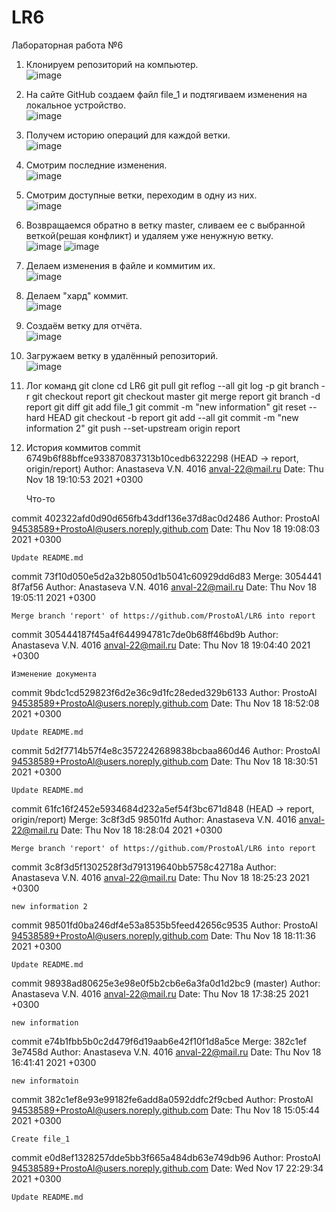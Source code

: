 # LR6
Лабораторная работа №6
1. Клонируем репозиторий на компьютер.</br>
![image](https://user-images.githubusercontent.com/94538589/142269402-d5dd6fac-4983-470e-9961-14c6f6ccbf4a.png)
2. На сайте GitHub создаем файл file_1 и подтягиваем изменения на локальное устройство.</br>
![image](https://user-images.githubusercontent.com/94538589/142412629-7b1b8940-5e96-4d26-ac53-eda72229f985.png)
3. Получем историю операций для каждой ветки.</br>
![image](https://user-images.githubusercontent.com/94538589/142413165-3a76e8bf-f549-43b7-b330-05e666b28898.png)
4. Смотрим последние изменения. </br>
![image](https://user-images.githubusercontent.com/94538589/142414011-a626d70f-dadb-4565-95fa-52863b4a9993.png)
5. Смотрим доступные ветки, переходим в одну из них.</br>
![image](https://user-images.githubusercontent.com/94538589/142439771-98fd9d03-4788-4a46-a1ff-4e714135d53e.png)
6. Возвращаемся обратно в ветку master, сливаем ее с выбранной веткой(решая конфликт) и удаляем уже ненужную ветку.</br>
![image](https://user-images.githubusercontent.com/94538589/142440031-31fedaf3-2bcf-4d23-992b-9191bab795e0.png)
![image](https://user-images.githubusercontent.com/94538589/142440081-869ffc66-8bf1-4dc9-9c24-b6483a5c57e2.png)
7. Делаем изменения в файле и коммитим их.</br>
![image](https://user-images.githubusercontent.com/94538589/142452116-8336bb83-fc11-4127-8882-48f63e768b88.png)
8. Делаем "хард" коммит.</br>
![image](https://user-images.githubusercontent.com/94538589/142440617-d8220895-b520-4a09-afae-2705658b938b.png)
9. Создаём ветку для отчёта.</br>
![image](https://user-images.githubusercontent.com/94538589/142440720-5387734c-1ce6-4603-bebf-12ca1e69d669.png)
10. Загружаем ветку в удалённый репозиторий.</br>
![image](https://user-images.githubusercontent.com/94538589/142440887-6a105243-98c6-4a65-9679-a9a3f6dc9969.png)
11. Лог команд
git clone
cd LR6
git pull
git reflog --all
git log -p
git branch -r
git checkout report
git checkout master
git merge report
git branch -d report
git diff
git add file_1
git commit -m "new information"
git reset --hard HEAD
git checkout -b report
git add --all
git commit -m "new information 2"
git push --set-upstream origin report
12. История коммитов
commit 6749b6f88bffce933870837313b10cedb6322298 (HEAD -> report, origin/report)
Author: Anastaseva V.N. 4016 <anval-22@mail.ru>
Date:   Thu Nov 18 19:10:53 2021 +0300

    Что-то

commit 402322afd0d90d656fb43ddf136e37d8ac0d2486
Author: ProstoAl <94538589+ProstoAl@users.noreply.github.com>
Date:   Thu Nov 18 19:08:03 2021 +0300

    Update README.md

commit 73f10d050e5d2a32b8050d1b5041c60929dd6d83
Merge: 3054441 8f7af56
Author: Anastaseva V.N. 4016 <anval-22@mail.ru>
Date:   Thu Nov 18 19:05:11 2021 +0300

    Merge branch 'report' of https://github.com/ProstoAl/LR6 into report

commit 305444187f45a4f644994781c7de0b68ff46bd9b
Author: Anastaseva V.N. 4016 <anval-22@mail.ru>
Date:   Thu Nov 18 19:04:40 2021 +0300

    Изменение документа

commit 9bdc1cd529823f6d2e36c9d1fc28eded329b6133
Author: ProstoAl <94538589+ProstoAl@users.noreply.github.com>
Date:   Thu Nov 18 18:52:08 2021 +0300

    Update README.md

commit 5d2f7714b57f4e8c3572242689838bcbaa860d46
Author: ProstoAl <94538589+ProstoAl@users.noreply.github.com>
Date:   Thu Nov 18 18:30:51 2021 +0300

    Update README.md
    
commit 61fc16f2452e5934684d232a5ef54f3bc671d848 (HEAD -> report, origin/report)
Merge: 3c8f3d5 98501fd
Author: Anastaseva V.N. 4016 <anval-22@mail.ru>
Date:   Thu Nov 18 18:28:04 2021 +0300

    Merge branch 'report' of https://github.com/ProstoAl/LR6 into report

commit 3c8f3d5f1302528f3d791319640bb5758c42718a
Author: Anastaseva V.N. 4016 <anval-22@mail.ru>
Date:   Thu Nov 18 18:25:23 2021 +0300

    new information 2

commit 98501fd0ba246df4e53a8535b5feed42656c9535
Author: ProstoAl <94538589+ProstoAl@users.noreply.github.com>
Date:   Thu Nov 18 18:11:36 2021 +0300

    Update README.md

commit 98938ad80625e3e98e0f5b2cb6e6a3fa0d1d2bc9 (master)
Author: Anastaseva V.N. 4016 <anval-22@mail.ru>
Date:   Thu Nov 18 17:38:25 2021 +0300

    new information

commit e74b1fbb5b0c2d479f6d19aab6e42f10f1d8a5ce
Merge: 382c1ef 3e7458d
Author: Anastaseva V.N. 4016 <anval-22@mail.ru>
Date:   Thu Nov 18 16:41:41 2021 +0300

    new informatoin

commit 382c1ef8e93e99182fe6add8a0592ddfc2f9cbed
Author: ProstoAl <94538589+ProstoAl@users.noreply.github.com>
Date:   Thu Nov 18 15:05:44 2021 +0300

    Create file_1

commit e0d8ef1328257dde5bb3f665a484db63e749db96
Author: ProstoAl <94538589+ProstoAl@users.noreply.github.com>
Date:   Wed Nov 17 22:29:34 2021 +0300

    Update README.md




